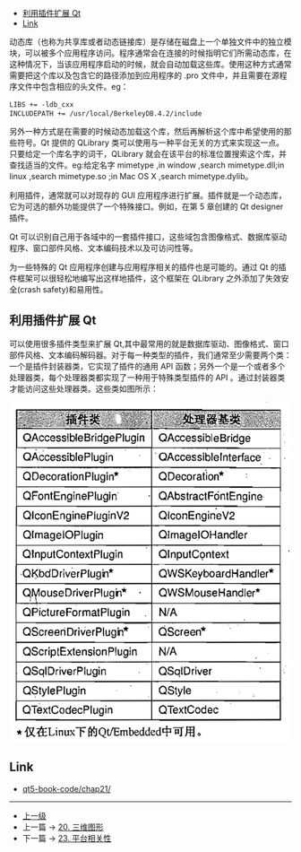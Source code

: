 <!-- 21. 创建插件 -->

<!-- @import "[TOC]" {cmd="toc" depthFrom=1 depthTo=6 orderedList=false} -->
<!-- code_chunk_output -->

- [利用插件扩展 Qt](#利用插件扩展-qt)
- [Link](#link)

<!-- /code_chunk_output -->

动态库（也称为共享库或者动态链接库）是存储在磁盘上一个单独文件中的独立模块，可以被多个应用程序访问。程序通常会在连接的时候指明它们所需动态库，在这种情况下，当该应用程序启动的时候，就会自动加载这些库。使用这种方式通常需要把这个库以及包含它的路径添加到应用程序的 .pro 文件中，并且需要在源程序文件中包含相应的头文件。eg：
```highLight
LIBS += -ldb_cxx
INCLUDEPATH += /usr/local/BerkeleyDB.4.2/include
```

另外一种方式是在需要的时候动态加载这个库，然后再解析这个库中希望使用的那些符号。Qt 提供的 QLibrary 类可以使用与一种平台无关的方式来实现这一点。只要给定一个库名字的词干，QLibrary 就会在该平台的标准位置搜索这个库，并查找适当的文件。eg:给定名字 mimetype ,in window ,search mimetype.dll;in linux ,search mimetype.so ;in Mac OS X ,search mimetype.dylib。

利用插件，通常就可以对现存的 GUI 应用程序进行扩展。插件就是一个动态库，它为可选的额外功能提供了一个特殊接口。例如，在第 5 章创建的 Qt designer 插件。

Qt 可以识别自己用于各域中的一套插件接口，这些域包含图像格式、数据库驱动程序、窗口部件风格、文本编码技术以及可访问性等。

为一些特殊的 Qt 应用程序创建与应用程序相关的插件也是可能的。通过 Qt 的插件框架可以很轻松地编写出这样地插件，这个框架在 QLibrary 之外添加了失效安全(crash safety)和易用性。


## 利用插件扩展 Qt

可以使用很多插件类型来扩展 Qt,其中最常用的就是数据库驱动、图像格式、窗口部件风格、文本编码解码器。对于每一种类型的插件，我们通常至少需要两个类：一个是插件封装器类，它实现了插件的通用 API 函数；另外一个是一个或者多个处理器类，每个处理器类都实现了一种用于特殊类型插件的 API 。通过封装器类才能访问这些处理器类。这些类如图所示：

![](../images/21_createPlugin_202004152059_1.png)

## Link
* [qt5-book-code/chap21/](https://github.com/mutse/qt5-book-code/tree/master/chap21)


---
- [上一级](README.md)
- 上一篇 -> [20. 三维图形](20_3DGraphics.md)
- 下一篇 -> [23. 平台相关性](23_platformDependencies.md)
